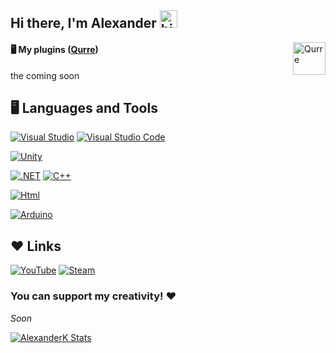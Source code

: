 ## Hi there, I'm Alexander <img src="https://user-images.githubusercontent.com/1303154/88677602-1635ba80-d120-11ea-84d8-d263ba5fc3c0.gif" width="28px" alt="hi">

<a href="https://github.com/Qurre-Team/Qurre-sl"><img align="right" alt="Qurre" width="52px" src="https://camo.githubusercontent.com/23bf7b23930bad0a8bad702d3de126f0037ab173a5a9df42a18143af824cd191/68747470733a2f2f63646e2e6679646e652e78797a2f71757272652f51757272652d7765625f6f6c2e676966"/></a></img>
#### 🖥 My plugins ([Qurre](https://github.com/Qurre-Team/Qurre-sl))
the coming soon

## 🖥 Languages and Tools

[![Visual Studio](https://img.shields.io/badge/-Visual%20Studio-090909?style=for-the-badge&logo=visualstudio&logoColor=5C2D91)](https://visualstudio.microsoft.com)
[![Visual Studio Code](https://img.shields.io/badge/-Visual%20Studio%20Code-090909?style=for-the-badge&logo=visualstudiocode&logoColor=007ACC)](https://visualstudio.microsoft.com)

[![Unity](https://img.shields.io/badge/-Unity-090909?style=for-the-badge&logo=unity&logoColor=FFFFFF)](https://unity.com)

[![.NET](https://img.shields.io/badge/-.FRAMEWORK-090909?style=for-the-badge&logo=.net&logoColor=512BD4)](https://dotnet.microsoft.com)
[![C++](https://img.shields.io/badge/-C++-090909?style=for-the-badge&logo=cplusplus&logoColor=00599C)](https://en.wikipedia.org/wiki/C%2B%2B)

[![Html](https://img.shields.io/badge/-Html-090909?style=for-the-badge&logo=html5&logoColor=E34F26)](https://en.wikipedia.org/wiki/HTML5)

[![Arduino](https://img.shields.io/badge/-Arduino-090909?style=for-the-badge&logo=arduino&logoColor=00979D)](https://www.arduino.cc)

## ❤ Links

[![YouTube](https://img.shields.io/badge/-YouTube-090909?style=for-the-badge&logo=youtube&logoColor=FF0000)](https://www.youtube.com/channel/UCw7locP80HHmSBKhC2AGXgQ)
[![Steam](https://img.shields.io/badge/-Steam-090909?style=for-the-badge&logo=steam&logoColor=1B2838)](https://steamcommunity.com/id/AlexanderKK)

### You can support my creativity! ❤
_Soon_

[![AlexanderK Stats](https://github-readme-stats.vercel.app/api?username=alexanderk666&hide=contribs,prs&theme=gruvbox)](https://github.com/anuraghazra/github-readme-stats)